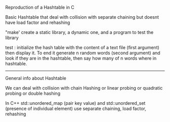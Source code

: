 Reproduction of a Hashtable in C

Basic Hashtable that deal with collision with separate chaining
but doesnt have load factor and rehashing

"make' create a static library, a dynamic one, and a program to test the library

test : initialize the hash table with the content of a text file (first argument) then display it.
To end it generate n random words (second argument) and look if they are in the hashtable, then say how many of n words where in hashtable.

-------------------------------------------------

General info about Hashtable

We can deal with collision with chain Hashing or linear probing or quadratic probing or double hashing

In C++ std::unordered_map (pair key value) and std::unordered_set (presence of individual element) use separate chaining, load factor, rehashing

